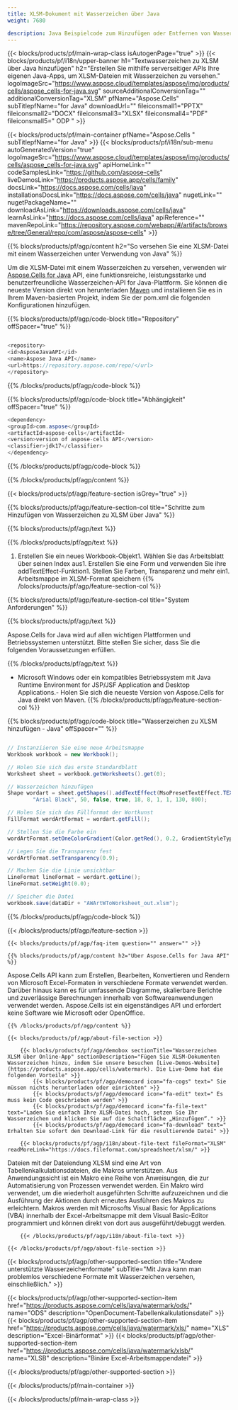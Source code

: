 ```yaml
---
title: XLSM-Dokument mit Wasserzeichen über Java 
weight: 7680

description: Java Beispielcode zum Hinzufügen oder Entfernen von Wasserzeichen zur XLSM-Datei in Java Runtime Environment for JSP/JSF Application and Desktop Applications.
---
```

{{< blocks/products/pf/main-wrap-class isAutogenPage="true" >}}
{{< blocks/products/pf/i18n/upper-banner h1="Textwasserzeichen zu XLSM über Java hinzufügen" h2="Erstellen Sie mithilfe serverseitiger APIs Ihre eigenen Java-Apps, um XLSM-Dateien mit Wasserzeichen zu versehen." logoImageSrc="https://www.aspose.cloud/templates/aspose/img/products/cells/aspose_cells-for-java.svg" sourceAdditionalConversionTag="" additionalConversionTag="XLSM" pfName="Aspose.Cells" subTitlepfName="for Java" downloadUrl="" fileiconsmall1="PPTX" fileiconsmall2="DOCX" fileiconsmall3="XLSX" fileiconsmall4="PDF" fileiconsmall5=" ODP " >}}

{{< blocks/products/pf/main-container pfName="Aspose.Cells " subTitlepfName="for Java" >}}
{{< blocks/products/pf/i18n/sub-menu autoGeneratedVersion="true" logoImageSrc="https://www.aspose.cloud/templates/aspose/img/products/cells/aspose_cells-for-java.svg" apiHomeLink="" codeSamplesLink="https://github.com/aspose-cells" liveDemosLink="https://products.aspose.app/cells/family" docsLink="https://docs.aspose.com/cells/java" installationsDocsLink="https://docs.aspose.com/cells/java" nugetLink="" nugetPackageName="" downloadAsLink="https://downloads.aspose.com/cells/java" learnAsLink="https://docs.aspose.com/cells/java" apiReference="" mavenRepoLink="https://repository.aspose.com/webapp/#/artifacts/browse/tree/General/repo/com/aspose/aspose-cells" >}}

{{% blocks/products/pf/agp/content h2="So versehen Sie eine XLSM-Datei mit einem Wasserzeichen unter Verwendung von Java" %}}

 Um die XLSM-Datei mit einem Wasserzeichen zu versehen, verwenden wir
 [Aspose.Cells for Java](https://products.aspose.com/cells/java) 
 API, eine funktionsreiche, leistungsstarke und benutzerfreundliche Wasserzeichen-API for Java-Plattform. Sie können die neueste Version direkt von herunterladen
 [Maven](https://repository.aspose.com/webapp/#/artifacts/browse/tree/General/repo/com/aspose/aspose-cells) 
 und installieren Sie es in Ihrem Maven-basierten Projekt, indem Sie der pom.xml die folgenden Konfigurationen hinzufügen.

{{% blocks/products/pf/agp/code-block title="Repository" offSpacer="true" %}}

```cs

<repository>
<id>AsposeJavaAPI</id>
<name>Aspose Java API</name>
<url>https://repository.aspose.com/repo/</url>
</repository>


```

{{% /blocks/products/pf/agp/code-block %}}

{{% blocks/products/pf/agp/code-block title="Abhängigkeit" offSpacer="true" %}}

```cs
<dependency>
<groupId>com.aspose</groupId>
<artifactId>aspose-cells</artifactId>
<version>version of aspose-cells API</version>
<classifier>jdk17</classifier>
</dependency>


```

{{% /blocks/products/pf/agp/code-block %}}

{{% /blocks/products/pf/agp/content %}}

{{< blocks/products/pf/agp/feature-section isGrey="true" >}}

{{% blocks/products/pf/agp/feature-section-col title="Schritte zum Hinzufügen von Wasserzeichen zu XLSM über Java" %}}

{{% blocks/products/pf/agp/text %}}

{{% /blocks/products/pf/agp/text %}}

1. Erstellen Sie ein neues Workbook-Objekt1. Wählen Sie das Arbeitsblatt über seinen Index aus1. Erstellen Sie eine Form und verwenden Sie ihre addTextEffect-Funktion1. Stellen Sie Farben, Transparenz und mehr ein1. Arbeitsmappe im XLSM-Format speichern
{{% /blocks/products/pf/agp/feature-section-col %}}

{{% blocks/products/pf/agp/feature-section-col title="System Anforderungen" %}}

{{% blocks/products/pf/agp/text %}}

 Aspose.Cells for Java wird auf allen wichtigen Plattformen und Betriebssystemen unterstützt. Bitte stellen Sie sicher, dass Sie die folgenden Voraussetzungen erfüllen.

{{% /blocks/products/pf/agp/text %}}

- Microsoft Windows oder ein kompatibles Betriebssystem mit Java Runtime Environment for JSP/JSF Application and Desktop Applications.- Holen Sie sich die neueste Version von Aspose.Cells for Java direkt von Maven.
{{% /blocks/products/pf/agp/feature-section-col %}}

{{% blocks/products/pf/agp/code-block title="Wasserzeichen zu XLSM hinzufügen - Java" offSpacer="" %}}

```cs

// Instanziieren Sie eine neue Arbeitsmappe
Workbook workbook = new Workbook();

// Holen Sie sich das erste Standardblatt
Worksheet sheet = workbook.getWorksheets().get(0);

// Wasserzeichen hinzufügen
Shape wordart = sheet.getShapes().addTextEffect(MsoPresetTextEffect.TEXT_EFFECT_1, "CONFIDENTIAL",
		"Arial Black", 50, false, true, 18, 8, 1, 1, 130, 800);

// Holen Sie sich das Füllformat der Wortkunst
FillFormat wordArtFormat = wordart.getFill();

// Stellen Sie die Farbe ein
wordArtFormat.setOneColorGradient(Color.getRed(), 0.2, GradientStyleType.HORIZONTAL, 2);

// Legen Sie die Transparenz fest
wordArtFormat.setTransparency(0.9);

// Machen Sie die Linie unsichtbar
LineFormat lineFormat = wordart.getLine();
lineFormat.setWeight(0.0);

// Speicher die Datei
workbook.save(dataDir + "AWArtWToWorksheet_out.xlsm");  


```

{{% /blocks/products/pf/agp/code-block %}}

{{< /blocks/products/pf/agp/feature-section >}}

    {{< blocks/products/pf/agp/faq-item question="" answer="" >}}
 

<!-- aboutfile Starts -->

    {{% blocks/products/pf/agp/content h2="Über Aspose.Cells for Java API" %}}

 Aspose.Cells API kann zum Erstellen, Bearbeiten, Konvertieren und Rendern von Microsoft Excel-Formaten in verschiedene Formate verwendet werden. Darüber hinaus kann es für umfassende Diagramme, skalierbare Berichte und zuverlässige Berechnungen innerhalb von Softwareanwendungen verwendet werden. Aspose.Cells ist ein eigenständiges API und erfordert keine Software wie Microsoft oder OpenOffice.  



    {{% /blocks/products/pf/agp/content %}}

    {{< blocks/products/pf/agp/about-file-section >}}

        {{< blocks/products/pf/agp/demobox sectionTitle="Wasserzeichen XLSM über Online-App" sectionDescription="Fügen Sie XLSM-Dokumenten Wasserzeichen hinzu, indem Sie unsere besuchen [Live-Demos-Website](https://products.aspose.app/cells/watermark). Die Live-Demo hat die folgenden Vorteile" >}}
            {{< blocks/products/pf/agp/democard icon="fa-cogs" text=" Sie müssen nichts herunterladen oder einrichten" >}}
            {{< blocks/products/pf/agp/democard icon="fa-edit" text=" Es muss kein Code geschrieben werden" >}}
            {{< blocks/products/pf/agp/democard icon="fa-file-text" text="Laden Sie einfach Ihre XLSM-Datei hoch, setzen Sie Ihr Wasserzeichen und klicken Sie auf die Schaltfläche „Hinzufügen“." >}}
            {{< blocks/products/pf/agp/democard icon="fa-download" text=" Erhalten Sie sofort den Download-Link für die resultierende Datei" >}}

        {{< blocks/products/pf/agp/i18n/about-file-text fileFormat="XLSM" readMoreLink="https://docs.fileformat.com/spreadsheet/xlsm/" >}}
Dateien mit der Dateiendung XLSM sind eine Art von Tabellenkalkulationsdateien, die Makros unterstützen. Aus Anwendungssicht ist ein Makro eine Reihe von Anweisungen, die zur Automatisierung von Prozessen verwendet werden. Ein Makro wird verwendet, um die wiederholt ausgeführten Schritte aufzuzeichnen und die Ausführung der Aktionen durch erneutes Ausführen des Makros zu erleichtern. Makros werden mit Microsofts Visual Basic for Applications (VBA) innerhalb der Excel-Arbeitsmappe mit dem Visual Basic-Editor programmiert und können direkt von dort aus ausgeführt/debuggt werden.

        {{< /blocks/products/pf/agp/i18n/about-file-text >}}

    {{< /blocks/products/pf/agp/about-file-section >}}

<!-- aboutfile Ends -->

{{< blocks/products/pf/agp/other-supported-section title="Andere unterstützte Wasserzeichenformate" subTitle="Mit Java kann man problemlos verschiedene Formate mit Wasserzeichen versehen, einschließlich." >}}

{{< blocks/products/pf/agp/other-supported-section-item href="https://products.aspose.com/cells/java/watermark/ods/" name="ODS" description="OpenDocument-Tabellenkalkulationsdatei" >}}
{{< blocks/products/pf/agp/other-supported-section-item href="https://products.aspose.com/cells/java/watermark/xls/" name="XLS" description="Excel-Binärformat" >}}
{{< blocks/products/pf/agp/other-supported-section-item href="https://products.aspose.com/cells/java/watermark/xlsb/" name="XLSB" description="Binäre Excel-Arbeitsmappendatei" >}}

{{< /blocks/products/pf/agp/other-supported-section >}}

{{< /blocks/products/pf/main-container >}}
    
{{< /blocks/products/pf/main-wrap-class >}}
